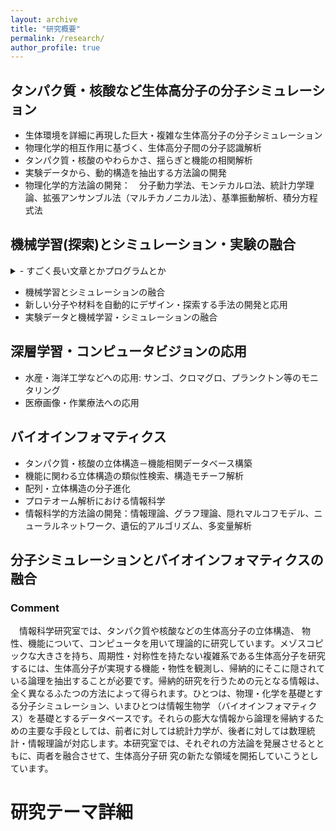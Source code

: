 ```yaml
---
layout: archive
title: "研究概要"
permalink: /research/
author_profile: true
---
```


## タンパク質・核酸など生体高分子の分子シミュレーション
- 生体環境を詳細に再現した巨大・複雑な生体高分子の分子シミュレーション
- 物理化学的相互作用に基づく、生体高分子間の分子認識解析
- タンパク質・核酸のやわらかさ、揺らぎと機能の相関解析
- 実験データから、動的構造を抽出する方法論の開発
- 物理化学的方法論の開発：　分子動力学法、モンテカルロ法、統計力学理論、拡張アンサンブル法（マルチカノニカル法）、基準振動解析、積分方程式法

## 機械学習(探索)とシミュレーション・実験の融合
<details><summary>
- すごく長い文章とかプログラムとか</summary><div>

abced
</div></details>
  
  
- 機械学習とシミュレーションの融合 
- 新しい分子や材料を自動的にデザイン・探索する手法の開発と応用
- 実験データと機械学習・シミュレーションの融合

## 深層学習・コンピュータビジョンの応用
- 水産・海洋工学などへの応用: サンゴ、クロマグロ、プランクトン等のモニタリング 
- 医療画像・作業療法への応用

## バイオインフォマティクス
- タンパク質・核酸の立体構造－機能相関データベース構築
- 機能に関わる立体構造の類似性検索、構造モチーフ解析
- 配列・立体構造の分子進化
- プロテオーム解析における情報科学
- 情報科学的方法論の開発：情報理論、グラフ理論、隠れマルコフモデル、ニューラルネットワーク、遺伝的アルゴリズム、多変量解析

## 分子シミュレーションとバイオインフォマティクスの融合

### Comment
　情報科学研究室では、タンパク質や核酸などの生体高分子の立体構造、 物性、機能について、コンピュータを用いて理論的に研究しています。メゾスコピックな大きさを持ち、周期性・対称性を持たない複雑系である生体高分子を研究するには、生体高分子が実現する機能・物性を観測し、帰納的にそこに隠されている論理を抽出することが必要です。帰納的研究を行うための元となる情報は、全く異なるふたつの方法によって得られます。ひとつは、物理・化学を基礎とする分子シミュレーション、いまひとつは情報生物学 （バイオインフォマティクス）を基礎とするデータベースです。それらの膨大な情報から論理を帰納するための主要な手段としては、前者に対しては統計力学が、後者に対しては数理統計・情報理論が対応します。本研究室では、それぞれの方法論を発展させるとともに、両者を融合させて、生体高分子研 究の新たな領域を開拓していこうとしています。

# 研究テーマ詳細



